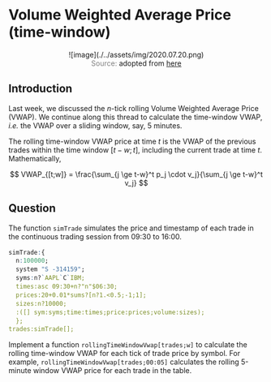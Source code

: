 # Volume Weighted Average Price (time-window)

<span style="display:block;text-align:center">
![image](./../assets/img/2020.07.20.png)
</span>
<span style="display:block;text-align:center"><font color="grey">Source: </font>adopted from <a href="https://druedin.files.wordpress.com/2013/06/namav.png">here</a></span>

## Introduction
Last week, we discussed the *n*-tick rolling Volume Weighted Average Price (VWAP). We continue along this thread to calculate the time-window VWAP, *i.e.* the VWAP over a sliding window, say, 5 minutes.

The rolling time-window VWAP price at time $t$ is the VWAP of the previous trades within the time window $[t-w;t]$, including the current trade at time $t$. Mathematically,

$$
VWAP_{[t;w]} = \frac{\sum_{j \ge t-w}^t p_j \cdot v_j}{\sum_{j \ge t-w}^t v_j}
$$

## Question

The function ``simTrade`` simulates the price and timestamp of each trade in the continuous trading session from 09:30 to 16:00.

```q
simTrade:{
  n:100000;
  system "S -314159";
  syms:n?`AAPL`C`IBM;
  times:asc 09:30+n?"n"$06:30;
  prices:20+0.01*sums?[n?1.<0.5;-1;1];
  sizes:n?10000;
  :([] sym:syms;time:times;price:prices;volume:sizes);
  };
trades:simTrade[];
```

Implement a function ``rollingTimeWindowVwap[trades;w]`` to calculate the rolling time-window VWAP for each tick of trade price by symbol. For example, ``rollingTimeWindowVwap[trades;00:05]`` calculates the rolling 5-minute window VWAP price for each trade in the table.
